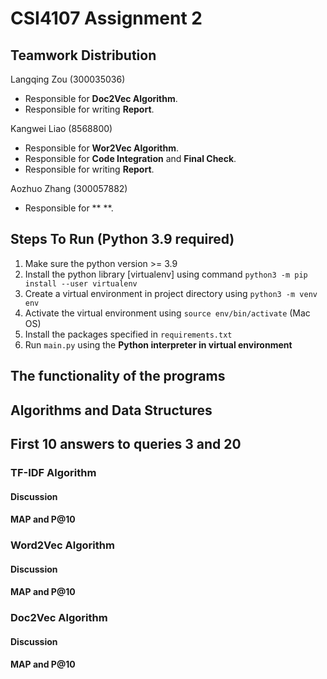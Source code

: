 # CSI4107 Assignment 2
## Teamwork Distribution
Langqing Zou (300035036)
- Responsible for **Doc2Vec Algorithm**.
- Responsible for writing **Report**.

Kangwei Liao (8568800)
- Responsible for **Wor2Vec Algorithm**.
- Responsible for **Code Integration** and **Final Check**.
- Responsible for writing **Report**.

Aozhuo Zhang (300057882)
- Responsible for ** **.

## Steps To Run (Python 3.9 required)
1. Make sure the python version >= 3.9
2. Install the python library [virtualenv] using command ```python3 -m pip install --user virtualenv```
3. Create a virtual environment in project directory using ```python3 -m venv env```
4. Activate the virtual environment using ```source env/bin/activate``` (Mac OS)
5. Install the packages specified in ```requirements.txt```
6. Run ```main.py``` using the **Python interpreter in virtual environment**

## The functionality of the programs

## Algorithms and Data Structures

## First 10 answers to queries 3 and 20

### TF-IDF Algorithm
#### Discussion
#### MAP and P@10
### Word2Vec Algorithm
#### Discussion
#### MAP and P@10
### Doc2Vec Algorithm
#### Discussion
#### MAP and P@10
